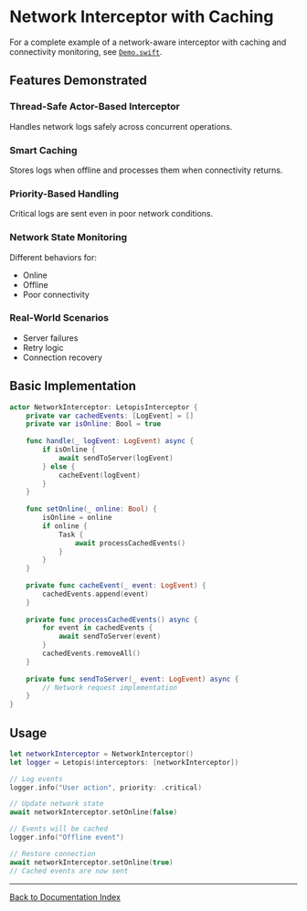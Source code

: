 # Network Interceptor with Caching

For a complete example of a network-aware interceptor with caching and connectivity monitoring, see [`Demo.swift`](../../../Sources/Letopis/Examples/Demo.swift).

## Features Demonstrated

### Thread-Safe Actor-Based Interceptor
Handles network logs safely across concurrent operations.

### Smart Caching
Stores logs when offline and processes them when connectivity returns.

### Priority-Based Handling
Critical logs are sent even in poor network conditions.

### Network State Monitoring
Different behaviors for:
- Online
- Offline
- Poor connectivity

### Real-World Scenarios
- Server failures
- Retry logic
- Connection recovery

## Basic Implementation

```swift
actor NetworkInterceptor: LetopisInterceptor {
    private var cachedEvents: [LogEvent] = []
    private var isOnline: Bool = true
    
    func handle(_ logEvent: LogEvent) async {
        if isOnline {
            await sendToServer(logEvent)
        } else {
            cacheEvent(logEvent)
        }
    }
    
    func setOnline(_ online: Bool) {
        isOnline = online
        if online {
            Task {
                await processCachedEvents()
            }
        }
    }
    
    private func cacheEvent(_ event: LogEvent) {
        cachedEvents.append(event)
    }
    
    private func processCachedEvents() async {
        for event in cachedEvents {
            await sendToServer(event)
        }
        cachedEvents.removeAll()
    }
    
    private func sendToServer(_ event: LogEvent) async {
        // Network request implementation
    }
}
```

## Usage

```swift
let networkInterceptor = NetworkInterceptor()
let logger = Letopis(interceptors: [networkInterceptor])

// Log events
logger.info("User action", priority: .critical)

// Update network state
await networkInterceptor.setOnline(false)

// Events will be cached
logger.info("Offline event")

// Restore connection
await networkInterceptor.setOnline(true)
// Cached events are now sent
```

---

[Back to Documentation Index](../index.md)
